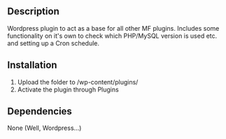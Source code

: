 ## Description
Wordpress plugin to act as a base for all other MF plugins. Includes some functionality on it's own to check which PHP/MySQL version is used etc. and setting up a Cron schedule.

## Installation
1. Upload the folder to /wp-content/plugins/
2. Activate the plugin through Plugins

## Dependencies
None (Well, Wordpress...)